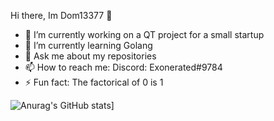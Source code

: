 Hi there, Im Dom13377 👋

- 🔭 I’m currently working on a QT project for a small startup
- 🌱 I’m currently learning Golang
- 💬 Ask me about my repositories
- 📫 How to reach me: Discord: Exonerated#9784
- ⚡ Fun fact: The factorical of 0 is 1

![Anurag's GitHub stats](https://github-readme-stats.vercel.app/api?username=Dom13377)]
